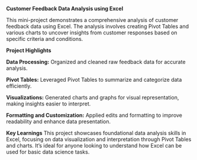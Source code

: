 **Customer Feedback Data Analysis using Excel**

This mini-project demonstrates a comprehensive analysis of customer feedback data using Excel. The analysis involves creating Pivot Tables and various charts to uncover insights from customer responses based on specific criteria and conditions.

**Project Highlights**

**Data Processing:** Organized and cleaned raw feedback data for accurate analysis.

**Pivot Tables:** Leveraged Pivot Tables to summarize and categorize data efficiently.

**Visualizations:** Generated charts and graphs for visual representation, making insights easier to interpret.

**Formatting and Customization:** Applied edits and formatting to improve readability and enhance data presentation.


**Key Learnings**
This project showcases foundational data analysis skills in Excel, focusing on data visualization and interpretation through Pivot Tables and charts. It’s ideal for anyone looking to understand how Excel can be used for basic data science tasks.

